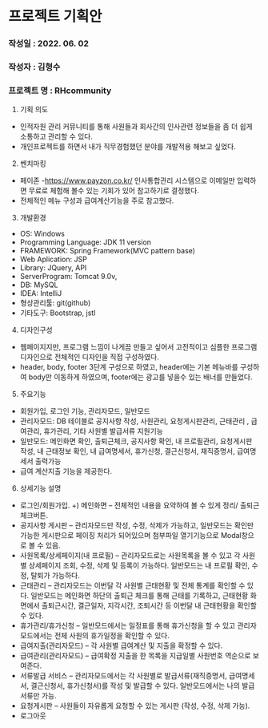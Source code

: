 # 프로젝트 기획안
### 작성일 : 2022. 06. 02
### 작성자 : 김형수
### 프로젝트 명 : RHcommunity

1. 기획 의도
+ 인적자원 관리 커뮤니티를 통해 사원들과 회사간의 인사관련 정보들을 좀 더 쉽게 소통하고 관리할 수 있다.
+ 개인프로젝트를 하면서 내가 직무경험했던 분야를 개발적용 해보고 싶었다.

2. 벤치마킹
+ 페이존 -https://www.payzon.co.kr/ 인사통합관리 시스템으로 이메일만 입력하면 무료로 체험해 볼수 있는 기회가 있어 참고하기로 결정했다.
+ 전체적인 메뉴 구성과 급여계산기능을 주로 참고했다.

3. 개발환경
+ OS: Windows
+ Programming Language: JDK 11 version
+ FRAMEWORK: Spring Framework(MVC pattern base)
+ Web Aplication: JSP
+ Library: JQuery, API
+ ServerProgram: Tomcat 9.0v, 
+ DB: MySQL 
+ IDEA: IntelliJ 
+ 형상관리툴: git(github)
+ 기타도구: Bootstrap, jstl

4. 디자인구성
+ 웹페이지지만, 프로그램 느낌이 나게끔 만들고 싶어서 고전적이고 심플한 프로그램 디자인으로 전체적인 디자인을 직접 구성하였다.
+ header, body, footer 3단계 구성으로 하였고, header에는 기본 메뉴바를 구성하여 body만 이동하게 하였으며, footer에는 광고를 넣을수 있는 배너를 만들었다. 

5. 주요기능
+ 회원가입, 로그인 기능, 관리자모드, 일반모드
+ 관리자모드: DB 테이블로 공지사항 작성, 사원관리, 요청게시판관리, 근태관리 , 급여관리, 휴가관리, 기타 사원별 발급서류 지원기능
+ 일반모드: 메인화면 확인, 출퇴근체크, 공지사항 확인, 내 프로필관리, 요청게시판 작성, 내 근태정보 확인, 내 급여명세서, 휴가신청, 결근신청서, 재직증명서, 급여명세서 출력가능  
+ 급여 계산지출 기능을 제공한다. 

6. 상세기능 설명
+	로그인/회원가입.
+)	메인화면 – 전체적인 내용을 요약하여 볼 수 있게 정리/ 출퇴근 체크버튼.
+	공지사항 게시판 – 관리자모드만 작성, 수정, 삭제가 가능하고, 일반모드는 확인만 가능한 게시판으로 페이징 처리가 되어있으며 첨부파일 열기기능으로 Modal창으로 볼 수 있음. 
+	사원목록/상세페이지(내 프로필) – 관리자모드로는 사원목록을 볼 수 있고 각 사원별 상세페이지 조회, 수정, 삭제 및 등록이 가능하다. 일반모드는 내 프로필 확인, 수정, 탈퇴가 가능하다. 
+	근태관리 – 관리자모드는 이번달 각 사원별 근태현황 및 전체 통계를 확인할 수 있다. 일반모드는 메인화면 하단의 출퇴근 체크를 통해 근태를 기록하고, 근태현황 화면에서 출퇴근시간, 결근일자, 지각시간, 조퇴시간 등 이번달 내 근태현황을 확인할 수 있다.  
+	휴가관리/휴가신청 – 일반모드에서는 일정표를 통해 휴가신청을 할 수 있고 관리자모드에서는 전체 사원의 휴가일정을 확인할 수 있다.
+	급여지출(관리자모드) – 각 사원별 급여계산 및 지출을 확정할 수 있다.
+	급여관리(관리자모드) – 급여확정 지출을 한 목록을 지급일별 사원번호 역순으로 보여준다. 
+	서류발급 서비스 – 관리자모드에서는 각 사원별로 발급서류(재직증명서, 급여명세서, 결근신청서, 휴가신청서)를 작성 및 발급할 수 있다. 일반모드에서는 나의 발급서류만 가능.
+	요청게시판 – 사원들이 자유롭게 요청할 수 있는 게시판 (작성, 수정, 삭제 가능).
+	로그아웃

